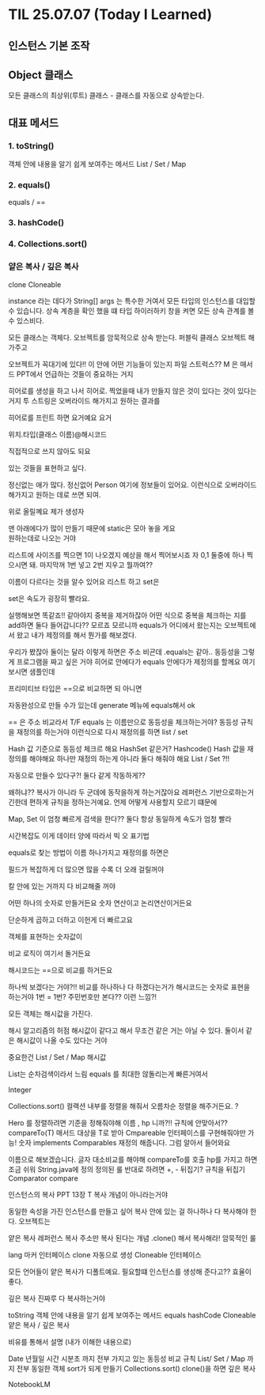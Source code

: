 # TIL 25.07.07 (Today I Learned)

## 인스턴스 기본 조작

## Object 클래스

모든 클래스의 최상위(루트) 클래스 - 클래스를 자동으로 상속받는다.

## 대표 메서드

### 1. toString()

객체 안에 내용을 알기 쉽게 보여주는 메서드
List / Set / Map

### 2. equals()

equals / ==

### 3. hashCode()

### 4. Collections.sort()

### 얕은 복사 / 깊은 복사

clone
Cloneable

instance 라는 데다가
String[] args 는 특수한 거여서
모든 타입의 인스턴스를 대입할 수 있습니다.
상속 계층을 확인 했을 떄
타입 하이러하키 창을 켜면
모든 상속 관계를 볼 수 있스비다.

모든 클래스는 객체다.
오브젝트를 암묵적으로 상속 받는다.
퍼블릭 클래스 오브젝트 해가주고

오브젝트가 꼭대기에 있다!!
이 안에 어떤 기능들이 있는지
파일 스트럭스??
M 은 매서드
PPT에서 언급하는 것들이 중요하는 거지

히어로를 생성을 하고 나서 히어로. 찍었을때
내가 만들지 않은 것이 있다는 것이 있다는거지
투 스트링은 오버라이드 해가지고 원하는 결과를

히어로를 프린트 하면 요거예요 요거

위치.타입(클래스 이름)@해시코드

직접적으로 쓰지 않아도 되요

있는 것들을 표현하고 싶다.

정신없는 애가 많다.
정신없어 Person
여기에 정보들이 있어요.
이런식으로 오버라이드 해가지고 원하는 데로 쓰면 되여.

위로 올릴꼐요 제가
생성자

맨 아래에다가 많이 만들기 때문에
static은 모아 놓을 게요\
원하는데로
나오는 거야

리스트에 사이즈를 찍으면 1이 나오겠지
예상을 해서 찍어보시죠
자 0,1 둘중에 하나 찍으시면 돼.
마지막꺼
1번 넣고 2번 지우고 뭘까여??

이름이 다르다는 것을 알수 있어요
리스트 하고 set은

set은 속도가 굉장히 빨라요.

실행해보면 똑같죠!!
같아야지 중복을 제거하잖아
어떤 식으로 중복을 체크하는 지를
add하면 둘다 들어갑니다??
모르죠 모르니까
equals가 어디에서 왔는지는
오브젝트에서 왔고 내가 제정의를 해서 뭔가를 해보겠다.

우리가 봤잖아
둘이는 달라
이렇게 하면은 주소 비굔데
.equals는 같아..
동등성을
그렇게 프로그램을 짜고 싶은 거야
히어로 안에다가 equals 안에다가 제정의를 할께요
여기 보시면 샘플인데

프리미티브 타입은 ==으로 비교하면 되 아니면

자동완성으로 만들 수가 있는데 generate 메뉴에 equals해서 ok

== 은 주소 비교라서 T/F
equals 는 이름만으로 동등성을 체크하는거야?
동등성 규칙을 재정의를 하는거야 이런식으로 다시 재정의를 하면
list / set

Hash 값 기준으로 동등성 체크르 해요
HashSet 같은거?
Hashcode()
Hash 값을 재정의를 해야해요
하나만 재정의 하는게 아니라 둘다 해줘야 해요
List / Set ?!!

자동으로 만들수 있다구?!
둘다 같게 작동하게??

왜하냐??
복사가 아니라 두 군데에 동작을하게 하는거잖아요
레퍼런스 기반으로하는거 긴한데 편하게 규칙을 정하는거예요.
언제 어떻게 사용할지 모르기 떄문에

Map, Set 이 엄청 빠르게 검색을 한다??
둘다 항상 동일하게 속도가 엄청 빨라

시간복잡도
이게 데이터 양에 따라서
빅 오 표기법

equals로 찾는 방법이
이름 하나가지고 재정의를 하면은

필드가 복잡하게 더 많으면 많을 수록 더 오래 걸릴꺼야

칼 안에 있는 거까지 다 비교해줄 꺼야

어떤 하나의 숫자로 만들거든요
숫자 연산이고 논리연산이거든요

단순하게 곱하고 더하고 이헌게 더 빠르고요

객체를 표현하는 숫자값이

비교 로직이 여기서 돌거든요

해시코드는 ==으로 비교를 하거든요

하나씩 보겠다는 거야?!!
비교를 하나하나 다 하겠다는거가
해시코드는 숫자로 표현을 하는거야 1번 = 1번?
주민번호만 본다?? 이런 느낌?!

모든 객체는 해시값을 가진다.

해시 알고리즘의 허점
해시값이 같다고 해서 무조건 같은 거는 아닐 수 있다.
둘이서 같은 해시값이 나올 수도 있다는 거야

중요한건 List / Set / Map
해시값

List는 순차검색이라서 느림
equals 를 최대한 않돌리는게 빠른거여서

Integer

Collections.sort()
컬랙션 내부를 정렬을 해줘서 오름차순 정렬을 해주거든요.
?

Hero 를 정렬하려면 기준을 정해줘야해
이름 , hp 니까?!!
규칙에 안맞아서??
compareTo(T) 매서드 대상을 T로 받아
Cmpareable 인터페이스를 구현해줘야만 가능!
숫자
implements Comparables<Hero>
재정의 해줍니다. 그럼 알아서 들어와요

이름으로 해보겠습니다.
글자 대소비교를 해야해 compareTo를 호출
hp를 가지고 하면 조금 쉬워
String.java에 정의
정의된 룰
반대로 하려면 +, - 뒤집기?
규칙을 뒤집기
Comparator
compare

인스턴스의 복사 PPT 13장 T
복사 개념이 아니라는거야

동일한 속성을 가진 인스턴스를 만들고 싶어
복사
안에 있는 걸 하나하나 다 복사해야 한다. 오브젝트는

얕은 복사
레퍼런스 복사 주소만 복사 된다는 개념
.clone() 해서 복사해라! 암묵적인 룰

lang 마커 인터페이스
clone 자동으로 생성
Cloneable 인터페이스

모든 언어들이 얕은 복사가 디폴트예요.
필요할떄 인스턴스를 생성해 준다고??
효율이 좋다.

깊은 복사
진짜루 다 복사하는거야

toString 객체 안에 내용을 알기 쉽게 보여주는 메서드
equals
hashCode
Cloneable
얕은 복사 / 깊은 복사

비유를 통해서 설명 (내가 이해한 내용으로)

Date 년월일 시간 시분초 까지 전부 가지고 있는
동등성 비교 규칙
List/ Set / Map 까지 전부 동일한 객체
sort가 되게 만들기 Collections.sort()
clone()을 하면 깊은 복사

NotebookLM